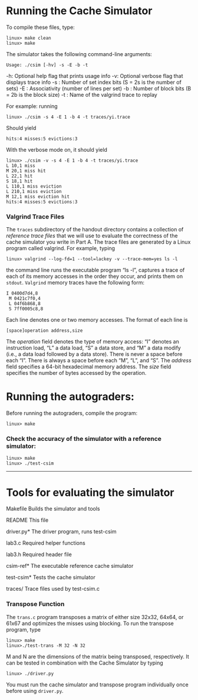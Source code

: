 
# Running the Cache Simulator
To compile these files, type:

    linux> make clean
    linux> make

The simulator takes the following command-line arguments:

    Usage: ./csim [-hv] -s -E -b -t

-h: Optional help flag that prints usage info
-v: Optional verbose flag that displays trace info
-s : Number of set index bits (S = 2s is the number of sets)
-E : Associativity (number of lines per set)
-b : Number of block bits (B = 2b is the block size)
-t : Name of the valgrind trace to replay

For example: running

    linux> ./csim -s 4 -E 1 -b 4 -t traces/yi.trace
Should yield

    hits:4 misses:5 evictions:3

With the verbose mode on, it should yield

    linux> ./csim -v -s 4 -E 1 -b 4 -t traces/yi.trace
    L 10,1 miss
    M 20,1 miss hit
    L 22,1 hit
    S 18,1 hit
    L 110,1 miss eviction
    L 210,1 miss eviction
    M 12,1 miss eviction hit
    hits:4 misses:5 evictions:3

### Valgrind Trace Files

The `traces` subdirectory of the handout directory contains a collection of *reference trace files* that we will use to evaluate the correctness of the cache simulator you write in Part A. The trace files are generated by a Linux program called valgrind. For example, typing

    linux> valgrind --log-fd=1 --tool=lackey -v --trace-mem=yes ls -l

the command line runs the executable program “ls -l”, captures a trace of each of its memory accesses in the order they occur, and prints them on `stdout`.
`Valgrind` memory traces have the following form:

    I 0400d7d4,8
     M 0421c7f0,4
     L 04f6b868,8
     S 7ff0005c8,8

 Each line denotes one or two memory accesses. The format of each line is

    [space]operation address,size

 The *operation* field denotes the type of memory access: “I” denotes an instruction load, “L” a data load, “S” a data store, and “M” a data modify (i.e., a data load followed by a data store). There is never a space before each “I”. There is always a space before each “M”, “L”, and “S”. The *address* field specifies a 64-bit hexadecimal memory address. The *size* field specifies the number of bytes accessed by the operation.

# Running the autograders:
Before running the autograders, compile the program:

    linux> make

### Check the accuracy of the simulator with a reference simulator:
    linux> make
    linux> ./test-csim
******
# Tools for evaluating the simulator

Makefile Builds the simulator and tools

README This file

driver.py* The driver program, runs test-csim

lab3.c Required helper functions

lab3.h Required header file

csim-ref* The executable reference cache simulator

test-csim* Tests the cache simulator

traces/ Trace files used by test-csim.c

### Transpose Function
The `trans.c` program transposes a matrix of either size 32x32, 64x64, or 61x67 and optimizes the misses using blocking.
To run the transpose program, type

    linux> make
    linux>./test-trans -M 32 -N 32
M and N are the dimensions of the matrix being transposed, respectively.
It can be tested in combination with the Cache Simulator by typing

    linux> ./driver.py
You must run the cache simulator and transpose program individually once before using `driver.py`.
